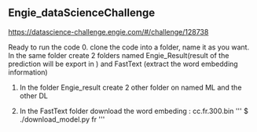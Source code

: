 ## Engie_dataScienceChallenge

https://datascience-challenge.engie.com/#/challenge/128738

Ready to run the code 
0. clone the code into a folder, name it as you want. In the same folder create 2 folders named Engie_Result(result of the prediction will be export in ) and FastText (extract the word embedding information)

1. In the folder Engie_result create 2 other folder on named ML and the other DL 

2. In the FastText folder download the word embeding : cc.fr.300.bin 
'''
$ ./download_model.py fr
'''

 
 
                        
